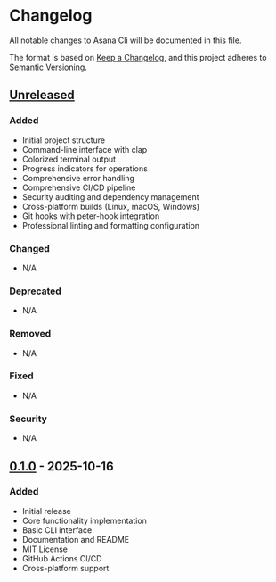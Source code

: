 # Changelog

All notable changes to Asana Cli will be documented in this file.

The format is based on [Keep a Changelog](https://keepachangelog.com/en/1.0.0/),
and this project adheres to [Semantic Versioning](https://semver.org/spec/v2.0.0.html).

## [Unreleased]

### Added
- Initial project structure
- Command-line interface with clap
- Colorized terminal output
- Progress indicators for operations
- Comprehensive error handling
- Comprehensive CI/CD pipeline
- Security auditing and dependency management
- Cross-platform builds (Linux, macOS, Windows)
- Git hooks with peter-hook integration
- Professional linting and formatting configuration

### Changed
- N/A

### Deprecated
- N/A

### Removed
- N/A

### Fixed
- N/A

### Security
- N/A

## [0.1.0] - 2025-10-16

### Added
- Initial release
- Core functionality implementation
- Basic CLI interface
- Documentation and README
- MIT License
- GitHub Actions CI/CD
- Cross-platform support

[Unreleased]: https://github.com/tftio/asana-cli/compare/v0.1.0...HEAD
[0.1.0]: https://github.com/tftio/asana-cli/releases/tag/v0.1.0